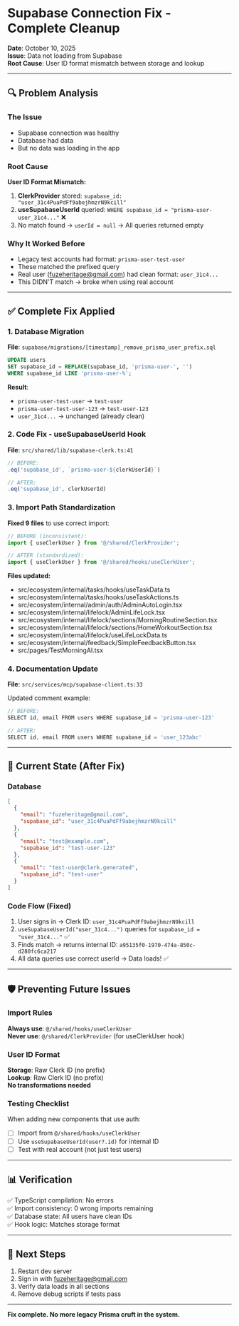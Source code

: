 # Supabase Connection Fix - Complete Cleanup

**Date**: October 10, 2025  
**Issue**: Data not loading from Supabase  
**Root Cause**: User ID format mismatch between storage and lookup

---

## 🔍 Problem Analysis

### The Issue
- Supabase connection was healthy
- Database had data
- But no data was loading in the app

### Root Cause
**User ID Format Mismatch:**

1. **ClerkProvider** stored: `supabase_id: "user_31c4PuaPdFf9abejhmzrN9kcill"`
2. **useSupabaseUserId** queried: `WHERE supabase_id = "prisma-user-user_31c4..."` ❌
3. No match found → `userId = null` → All queries returned empty

### Why It Worked Before
- Legacy test accounts had format: `prisma-user-test-user`
- These matched the prefixed query
- Real user (fuzeheritage@gmail.com) had clean format: `user_31c4...`
- This DIDN'T match → broke when using real account

---

## ✅ Complete Fix Applied

### 1. Database Migration
**File**: `supabase/migrations/[timestamp]_remove_prisma_user_prefix.sql`

```sql
UPDATE users 
SET supabase_id = REPLACE(supabase_id, 'prisma-user-', '')
WHERE supabase_id LIKE 'prisma-user-%';
```

**Result**:
- `prisma-user-test-user` → `test-user`
- `prisma-user-test-user-123` → `test-user-123`
- `user_31c4...` → unchanged (already clean)

### 2. Code Fix - useSupabaseUserId Hook
**File**: `src/shared/lib/supabase-clerk.ts:41`

```typescript
// BEFORE:
.eq('supabase_id', `prisma-user-${clerkUserId}`)

// AFTER:
.eq('supabase_id', clerkUserId)
```

### 3. Import Path Standardization
**Fixed 9 files** to use correct import:

```typescript
// BEFORE (inconsistent):
import { useClerkUser } from '@/shared/ClerkProvider';

// AFTER (standardized):
import { useClerkUser } from '@/shared/hooks/useClerkUser';
```

**Files updated:**
- src/ecosystem/internal/tasks/hooks/useTaskData.ts
- src/ecosystem/internal/tasks/hooks/useTaskActions.ts
- src/ecosystem/internal/admin/auth/AdminAutoLogin.tsx
- src/ecosystem/internal/lifelock/AdminLifeLock.tsx
- src/ecosystem/internal/lifelock/sections/MorningRoutineSection.tsx
- src/ecosystem/internal/lifelock/sections/HomeWorkoutSection.tsx
- src/ecosystem/internal/lifelock/useLifeLockData.ts
- src/ecosystem/internal/feedback/SimpleFeedbackButton.tsx
- src/pages/TestMorningAI.tsx

### 4. Documentation Update
**File**: `src/services/mcp/supabase-client.ts:33`

Updated comment example:
```typescript
// BEFORE:
SELECT id, email FROM users WHERE supabase_id = 'prisma-user-123'

// AFTER:
SELECT id, email FROM users WHERE supabase_id = 'user_123abc'
```

---

## 🎯 Current State (After Fix)

### Database
```json
[
  {
    "email": "fuzeheritage@gmail.com",
    "supabase_id": "user_31c4PuaPdFf9abejhmzrN9kcill"
  },
  {
    "email": "test@example.com", 
    "supabase_id": "test-user-123"
  },
  {
    "email": "test-user@clerk.generated",
    "supabase_id": "test-user"
  }
]
```

### Code Flow (Fixed)
1. User signs in → Clerk ID: `user_31c4PuaPdFf9abejhmzrN9kcill`
2. `useSupabaseUserId("user_31c4...")` queries for `supabase_id = "user_31c4..."` ✅
3. Finds match → returns internal ID: `a95135f0-1970-474a-850c-d280fc6ca217`
4. All data queries use correct userId → Data loads! ✅

---

## 🛡️ Preventing Future Issues

### Import Rules
**Always use**: `@/shared/hooks/useClerkUser`  
**Never use**: `@/shared/ClerkProvider` (for useClerkUser hook)

### User ID Format
**Storage**: Raw Clerk ID (no prefix)  
**Lookup**: Raw Clerk ID (no prefix)  
**No transformations needed**

### Testing Checklist
When adding new components that use auth:
- [ ] Import from `@/shared/hooks/useClerkUser`
- [ ] Use `useSupabaseUserId(user?.id)` for internal ID
- [ ] Test with real account (not just test users)

---

## 📊 Verification

✅ TypeScript compilation: No errors  
✅ Import consistency: 0 wrong imports remaining  
✅ Database state: All users have clean IDs  
✅ Hook logic: Matches storage format

---

## 🎯 Next Steps

1. Restart dev server
2. Sign in with fuzeheritage@gmail.com
3. Verify data loads in all sections
4. Remove debug scripts if tests pass

---

**Fix complete. No more legacy Prisma cruft in the system.**

